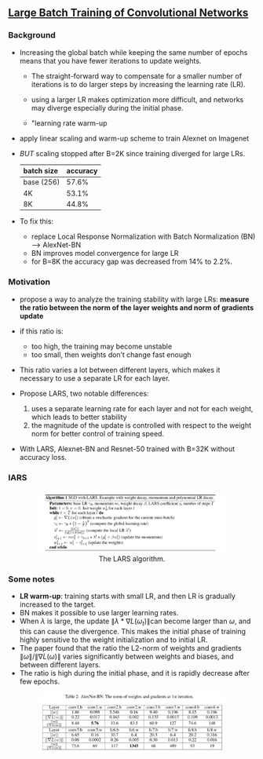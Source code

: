 ## [Large Batch Training of Convolutional Networks](https://arxiv.org/abs/1708.03888)

### Background

- Increasing the global batch while keeping the same number of epochs means that you have fewer
iterations to update weights.

    - The straight-forward way to compensate for a smaller number of iterations is to do larger steps by increasing the learning rate (LR).

    - using a larger LR makes optimization more
difficult, and networks may diverge especially during the initial phase.

    - "learning rate warm-up

- apply linear scaling and warm-up scheme to train Alexnet on Imagenet
- *BUT* scaling stopped after B=2K since training diverged for large LRs.

    |batch size| accuracy|
    |---|---|
    |base (256)|57.6%|
    |4K|53.1%|
    |8K|44.8%|

- To fix this:
    - replace Local Response Normalization with Batch Normalization (BN) --> AlexNet-BN
    - BN improves model convergence for large LR
    - for B=8K the accuracy gap was decreased from 14% to 2.2%.

### Motivation

- propose a way to analyze the training stability with large LRs: **measure the ratio between the norm of the layer weights and norm of gradients update**

- if this ratio is:
    -  too high, the training may become unstable
    -  too small, then weights don’t change fast enough

- This ratio varies a lot between different layers, which makes it necessary to use a separate LR for each layer.
- Propose LARS, two notable differences:
    1. uses a separate learning rate for each layer and not for each weight, which leads to better stability
    1. the magnitude of the update is controlled with respect to the weight norm for better control of training speed.

- With LARS, Alexnet-BN and Resnet-50 trained with B=32K without accuracy loss.

### lARS

<p align="center">
<img src="images/f1.png" width=75%>
<br>The LARS algorithm.
</p>


### Some notes
- **LR warm-up**: training starts with small LR, and then LR is gradually increased to
the target.
- BN makes it possible to use larger learning rates.
- When $\lambda$ is large, the
update $\lVert \lambda * \nabla L(\omega_t)\rVert$can become larger than $\omega$, and this can cause the divergence. This makes the initial phase of training highly sensitive to the weight initialization and to initial LR.
- The paper found that the ratio the L2-norm of weights and gradients $\lVert \omega \rVert/\lVert \nabla L(\omega) \rVert$  varies significantly between weights and biases, and between different layers.
- The ratio is high during the initial phase, and it is rapidly decrease after few epochs.
<p align="center">
<img src="images/f2.png" width=75%>
</p>
